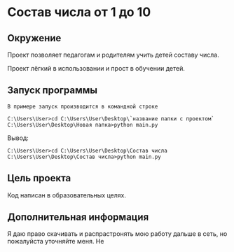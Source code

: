 # Состав числа от 1 до 10

## Окружение

Проект позволяет педагогам и родителям учить детей составу числа.

Проект лёгкий в использовании и прост в обучении детей.

## Запуск программы

`В примере запуск производится в командной строке`

```
C:\Users\User>cd C:\Users\User\Desktop\`название папки с проектом`
C:\Users\User\Desktop\Новая папка>python main.py
```

Вывод:

```
C:\Users\User>cd C:\Users\User\Desktop\Состав числа
C:\Users\User\Desktop\Состав числа>python main.py
```


## Цель проекта

Код написан в образовательных целях.

## Дополнительная информация

Я даю право скачивать и распрастронять мою работу дальше в сеть, но пожалуйста уточняйте меня. Не
